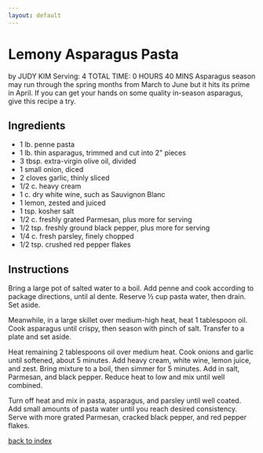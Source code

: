 ```yaml
---
layout: default
---
```


# Lemony Asparagus Pasta
by JUDY KIM
Serving: 4
TOTAL TIME: 0 HOURS 40 MINS
Asparagus season may run through the spring months from March to June but it hits its prime in April. If you can get your hands on some quality in-season asparagus, give this recipe a try.
## Ingredients

- 1 lb. penne pasta
- 1 lb. thin asparagus, trimmed and cut into 2" pieces
- 3 tbsp. extra-virgin olive oil, divided
- 1 small onion, diced
- 2 cloves garlic, thinly sliced
- 1/2 c. heavy cream
- 1 c. dry white wine, such as Sauvignon Blanc
- 1 lemon, zested and juiced
- 1 tsp. kosher salt
- 1/2 c. freshly grated Parmesan, plus more for serving
- 1/2 tsp. freshly ground black pepper, plus more for serving
- 1/4 c. fresh parsley, finely chopped
- 1/2 tsp. crushed red pepper flakes

## Instructions
Bring a large pot of salted water to a boil. Add penne and cook according to package directions, until al dente. Reserve ½ cup pasta water, then drain. Set aside.

Meanwhile, in a large skillet over medium-high heat, heat 1 tablespoon oil. Cook asparagus until crispy, then season with pinch of salt. Transfer to a plate and set aside. 

Heat remaining 2 tablespoons oil over medium heat. Cook onions and garlic until softened, about 5 minutes. Add heavy cream, white wine, lemon juice, and zest. Bring mixture to a boil, then simmer for 5 minutes. Add in salt, Parmesan, and black pepper. Reduce heat to low and mix until well combined. 

Turn off heat and mix in pasta, asparagus, and parsley until well coated. Add small amounts of pasta water until you reach desired consistency. Serve with more grated Parmesan, cracked black pepper, and red pepper flakes.

[back to index](../)